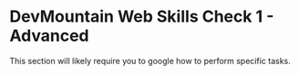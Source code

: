 # DevMountain Web Skills Check 1 - Advanced

This section will likely require you to google how to perform specific tasks.
